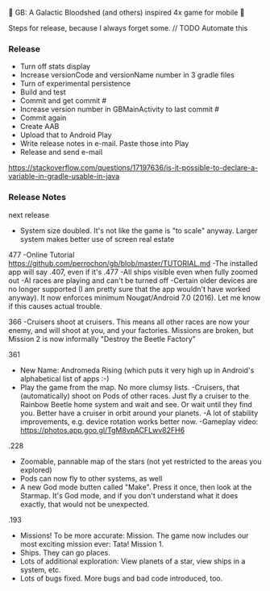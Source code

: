 :tada: GB: A Galactic Bloodshed (and others) inspired 4x game for mobile :tada:

Steps for release, because I always forget some. // TODO Automate this

### Release
- Turn off stats display
- Increase versionCode and versionName number in 3 gradle files
- Turn of experimental persistence
- Build and test
- Commit and get commit #
- Increase version number in GBMainActivity to last commit #
- Commit again
- Create AAB
- Upload that to Android Play
- Write release notes in e-mail. Paste those into Play
- Release and send e-mail

https://stackoverflow.com/questions/17197636/is-it-possible-to-declare-a-variable-in-gradle-usable-in-java

### Release Notes

next release
- System size doubled. It's not like the game is "to scale" anyway. Larger system makes better use of screen real estate


477
-Online Tutorial https://github.com/perrochon/gb/blob/master/TUTORIAL.md
-The installed app will say .407, even if it's .477
-All ships visible even when fully zoomed out
-AI races are playing and can't be turned off
-Certain older devices are no longer supported (I am pretty sure that the app wouldn't have worked anyway). It now enforces minimum Nougat/Android 7.0 (2016). Let me know if this causes actual trouble.
 
366
-Cruisers shoot at cruisers. This means all other races are now your enemy, and will shoot  at you, and your factories. Missions are broken, but Mission 2 is now informally "Destroy the Beetle Factory"

361
- New Name: Andromeda Rising (which puts it very high up in Android's alphabetical list of apps :-)
- Play the game from the map. No more clumsy lists.
-Cruisers, that (automatically) shoot on Pods of other races. Just fly a cruiser to the Rainbow Beetle home system and wait and see. Or wait until they find you. Better have a cruiser in orbit around your planets.
-A lot of stability improvements, e.g. device rotation works better now. 
-Gameplay video: https://photos.app.goo.gl/TgM8vpACFLwv82FH6

.228
- Zoomable, pannable map of the stars (not yet restricted to the areas you explored)
- Pods can now fly to other systems, as well
- A new God mode butten called "Make". Press it once, then look at the Starmap. It's God mode, and if you don't understand what it does exactly, that would not be unexpected.

.193
- Missions! To be more accurate: Mission. The game now includes our most exciting mission ever: Tata! Mission 1. 
- Ships. They can go places.
- Lots of additional exploration: View planets of a star, view ships in a system, etc.
- Lots of bugs fixed. More bugs and bad code introduced, too.